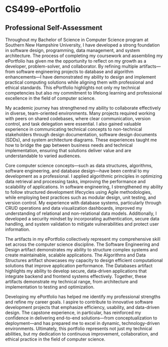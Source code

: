 # CS499-ePortfolio

## Professional Self-Assessment

Throughout my Bachelor of Science in Computer Science program at Southern New Hampshire University, I have developed a strong foundation in software design, programming, data management, and system architecture. The process of completing my coursework and assembling my ePortfolio has given me the opportunity to reflect on my growth as a developer, problem-solver, and collaborator. By refining multiple artifacts—from software engineering projects to database and algorithm enhancements—I have demonstrated my ability to design and implement practical computing solutions while aligning them with professional and ethical standards. This ePortfolio highlights not only my technical competencies but also my commitment to lifelong learning and professional excellence in the field of computer science.

My academic journey has strengthened my ability to collaborate effectively in diverse, team-oriented environments. Many projects required working with peers on shared codebases, where clear communication, version control, and task delegation were essential. I also gained valuable experience in communicating technical concepts to non-technical stakeholders through design documentation, software design documents (SDDs), and system architecture diagrams. These experiences taught me how to bridge the gap between business needs and technical implementation, ensuring that solutions deliver value and are understandable to varied audiences.

Core computer science concepts—such as data structures, algorithms, software engineering, and database design—have been central to my development as a professional. I applied algorithmic principles in optimizing data retrieval and processing tasks, improving the performance and scalability of applications. In software engineering, I strengthened my ability to follow structured development lifecycles using Agile methodologies, while employing best practices such as modular design, unit testing, and version control. My experience with database systems, particularly through CRUD operations and data visualization dashboards, improved my understanding of relational and non-relational data models. Additionally, I developed a security mindset by incorporating authentication, secure data handling, and system validation to mitigate vulnerabilities and protect user information.

The artifacts in my ePortfolio collectively represent my comprehensive skill set across the computer science discipline. The Software Engineering and Design artifact demonstrates my ability to structure complex systems and create maintainable, scalable applications. The Algorithms and Data Structures artifact showcases my capacity to design efficient computational solutions that improve application performance. The Databases artifact highlights my ability to develop secure, data-driven applications that integrate backend and frontend systems effectively. Together, these artifacts demonstrate my technical range, from architecture and implementation to testing and optimization.

Developing my ePortfolio has helped me identify my professional strengths and refine my career goals. I aspire to contribute to innovative software development projects that emphasize efficiency, usability, and data-driven design. The capstone experience, in particular, has reinforced my confidence in delivering end-to-end solutions—from conceptualization to deployment—and has prepared me to excel in dynamic, technology-driven environments. Ultimately, this portfolio represents not just my technical abilities, but my dedication to continuous improvement, collaboration, and ethical practice in the field of computer science.
